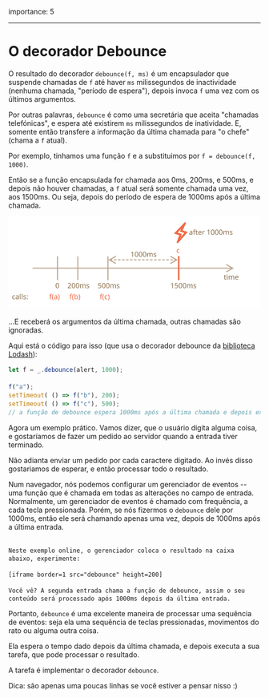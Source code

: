 importance: 5

---

# O decorador Debounce

O resultado do decorador `debounce(f, ms)` é um encapsulador que suspende chamadas de `f` até haver `ms` milissegundos de inactividade (nenhuma chamada, "período de espera"), depois invoca `f` uma vez com os últimos argumentos.

Por outras palavras, `debounce` é como uma secretária que aceita "chamadas telefónicas", e espera até existirem `ms` milissegundos de inatividade. E, somente então transfere a informação da última chamada para "o chefe" (chama a `f` atual).

Por exemplo, tinhamos uma função `f` e a substituimos por `f = debounce(f, 1000)`.

Então se a função encapsulada for chamada aos 0ms, 200ms, e 500ms, e depois não houver chamadas, a `f` atual será somente chamada uma vez, aos 1500ms. Ou seja, depois do período de espera de 1000ms após a última chamada.

![](debounce.svg)

...E receberá os argumentos da última chamada, outras chamadas são ignoradas.

Aqui está o código para isso (que usa o decorador debounce da [biblioteca Lodash](https://lodash.com/docs/4.17.15#debounce)):

```js
let f = _.debounce(alert, 1000);

f("a");
setTimeout( () => f("b"), 200);
setTimeout( () => f("c"), 500);
// a função de debounce espera 1000ms após a última chamada e depois executa: alert("c")
```

Agora um exemplo prático. Vamos dizer, que o usuário digita alguma coisa, e gostaríamos de fazer um pedido ao servidor quando a entrada tiver terminado.

Não adianta enviar um pedido por cada caractere digitado. Ao invés disso gostariamos de esperar, e então processar todo o resultado.

Num navegador, nós podemos configurar um gerenciador de eventos -- uma função que é chamada em todas as alterações no campo de entrada. Normalmente, um gerenciador de eventos é chamado com frequência, a cada tecla pressionada. Porém, se nós fizermos o `debounce` dele por 1000ms, então ele será chamando apenas uma vez, depois de 1000ms após a última entrada.

```online

Neste exemplo online, o gerenciador coloca o resultado na caixa abaixo, experimente:

[iframe border=1 src="debounce" height=200]

Você vê? A segunda entrada chama a função de debounce, assim o seu conteúdo será processado após 1000ms depois da última entrada.
```

Portanto, `debounce` é uma excelente maneira de processar uma sequência de eventos: seja ela uma sequência de teclas pressionadas, movimentos do rato ou alguma outra coisa.

Ela espera o tempo dado depois da última chamada, e depois executa a sua tarefa, que pode processar o resultado.

A tarefa é implementar o decorador `debounce`.

Dica: são apenas uma poucas linhas se você estiver a pensar nisso :)
